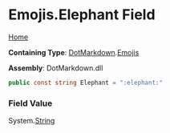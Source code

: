 # Emojis\.Elephant Field

[Home](../../../README.md)

**Containing Type**: [DotMarkdown](../../README.md)\.[Emojis](../README.md)

**Assembly**: DotMarkdown\.dll

```csharp
public const string Elephant = ":elephant:"
```

### Field Value

System\.[String](https://docs.microsoft.com/en-us/dotnet/api/system.string)